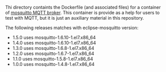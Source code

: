 Thi directory containts the Dockerfile (and associated files) for a container of
[mosquitto MQTT broker](https://mosquitto.org). This container is provide as a help for users to test with MQTT, but it
is just an auxiliary material in this repository.

The following releases matches with eclipse-mosquitto version:

-   1.5.0 uses mosquitto-1.6.10-1.el7.x86_64
-   1.4.0 uses mosquitto-1.6.10-1.el7.x86_64
-   1.3.0 uses mosquitto-1.6.8-1.el7.x86_64
-   1.2.0 uses mosquitto-1.6.7-1.el7.x86_64
-   1.1.0 uses mosquitto-1.5.8-1.el7.x86_64
-   1.0.0 uses mosquitto-1.4.8-1.el7.x86_64
